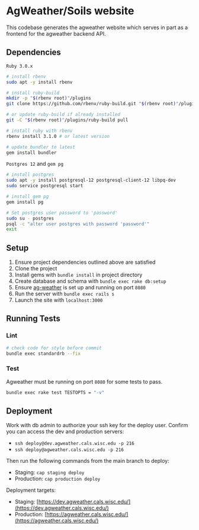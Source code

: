 # AgWeather/Soils website

This codebase generates the agweather website which serves in part as a frontend for the agweather backend API.

## Dependencies

`Ruby 3.0.x`
```bash
# install rbenv
sudo apt -y install rbenv

# install ruby-build
mkdir -p "$(rbenv root)"/plugins
git clone https://github.com/rbenv/ruby-build.git "$(rbenv root)"/plugins/ruby-build

# or update ruby-build if already installed
git -C "$(rbenv root)"/plugins/ruby-build pull

# install ruby with rbenv
rbenv install 3.1.0 # or latest version

# update bundler to latest
gem install bundler
```

`Postgres 12` and `gem pg`
```bash
# install postgres
sudo apt -y install postgresql-12 postgresql-client-12 libpq-dev
sudo service postgresql start

# install gem pg
gem install pg

# Set postgres user password to 'password'
sudo su - postgres
psql -c "alter user postgres with password 'password'"
exit
```

## Setup

1. Ensure project dependencies outlined above are satisfied
2. Clone the project
3. Install gems with `bundle install` in project directory
4. Create database and schema with `bundle exec rake db:setup`
5. Ensure [ag-weather](https://github.com/uwent/ag-weather) is set up and running on port `8080`
6. Run the server with `bundle exec rails s`
7. Launch the site with `localhost:3000`

## Running Tests

### Lint

```bash
# check code for style before commit
bundle exec standardrb --fix
```

### Test

Agweather must be running on port `8080` for some tests to pass.

```bash
bundle exec rake test TESTOPTS = "-v"
```

## Deployment

Work with db admin to authorize your ssh key for the deploy user.
Confirm you can access the dev and production servers:

* `ssh deploy@dev.agweather.cals.wisc.edu -p 216`
* `ssh deploy@agweather.cals.wisc.edu -p 216`

Then run the following commands from the main branch to deploy:

* Staging: `cap staging deploy`
* Production: `cap production deploy`

Deployment targets:

* Staging: [https://dev.agweather.cals.wisc.edu/](https://dev.agweather.cals.wisc.edu/)
* Production: [https://agweather.cals.wisc.edu/](https://agweather.cals.wisc.edu/)
